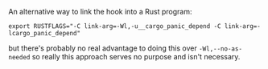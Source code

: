 An alternative way to link the hook into a Rust program:

    export RUSTFLAGS="-C link-arg=-Wl,-u__cargo_panic_depend -C link-arg=-lcargo_panic_depend"

but there's probably no real advantage to doing this over `-Wl,--no-as-needed` so really this approach serves no purpose and isn't necessary.
